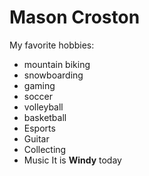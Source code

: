 # Mason Croston

My favorite hobbies:
- mountain biking
- snowboarding
- gaming
- soccer
- volleyball
- basketball
- Esports
- Guitar
- Collecting
- Music
It is **Windy** today
